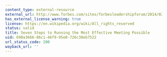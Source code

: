 ```yaml
---
content_type: external-resource
external_url: http://www.forbes.com/sites/forbesleadershipforum/2014/02/05/seven-steps-to-running-the-most-effective-meeting-possible/#2ed62f0f1054
has_external_license_warning: true
license: https://en.wikipedia.org/wiki/All_rights_reserved
status: valid
title: Seven Steps to Running the Most Effective Meeting Possible
uid: 690a3666-86c1-46f9-95e0-726c38eb7522
url_status_code: 200
wayback_url: ''
---
```

